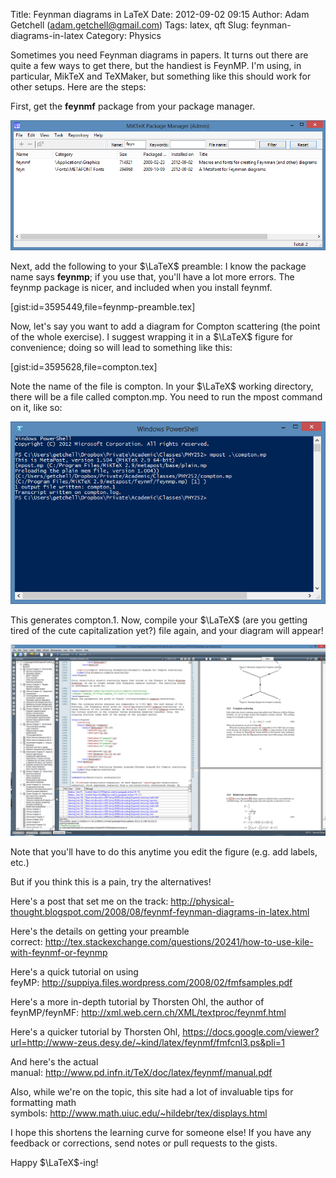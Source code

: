 Title: Feynman diagrams in LaTeX
Date: 2012-09-02 09:15
Author: Adam Getchell (adam.getchell@gmail.com)
Tags: latex, qft
Slug: feynman-diagrams-in-latex
Category: Physics

Sometimes you need Feynman diagrams in papers. It turns out there are
quite a few ways to get there, but the handiest is FeynMP. I'm using, in
particular, MikTeX and TeXMaker, but something like this should work for
other setups. Here are the steps:  

First, get the **feynmf** package from your package manager.

![MiKTeX](images/MiKTeX.PNG)

Next, add the following to your $\LaTeX$ preamble: I know the package
name says **feynmp**; if you use that, you'll have a lot more errors.
The feynmp package is nicer, and included when you install feynmf.

[gist:id=3595449,file=feynmp-preamble.tex]  

Now, let's say you want to add a diagram for Compton scattering (the
point of the whole exercise). I suggest wrapping it in a $\LaTeX$
figure for convenience; doing so will lead to something like this:

[gist:id=3595628,file=compton.tex]

Note the name of the file is compton. In your $\LaTeX$ working directory,
there will be a file called compton.mp. You need to run the mpost
command on it, like so:  

![mpost](images/mpost.PNG)


This generates compton.1. Now, compile your $\LaTeX$ (are you getting
tired of the cute capitalization yet?) file again, and your diagram will
appear!

![Texmaker](images/Texmaker.PNG)

Note that you'll have to do this anytime you edit the figure (e.g. add
labels, etc.)  

But if you think this is a pain, try the alternatives!  

Here's a post that set me on the
track: <http://physical-thought.blogspot.com/2008/08/feynmf-feynman-diagrams-in-latex.html>  

Here's the details on getting your preamble
correct: <http://tex.stackexchange.com/questions/20241/how-to-use-kile-with-feynmf-or-feynmp>  

Here's a quick tutorial on using
feyMP: <http://suppiya.files.wordpress.com/2008/02/fmfsamples.pdf>  

Here's a more in-depth tutorial by Thorsten Ohl, the author of
feynMP/feynMF: <http://xml.web.cern.ch/XML/textproc/feynmf.html>  

Here's a quicker tutorial by Thorsten
Ohl, <https://docs.google.com/viewer?url=http://www-zeus.desy.de/~kind/latex/feynmf/fmfcnl3.ps&pli=1>  

And here's the actual
manual: <http://www.pd.infn.it/TeX/doc/latex/feynmf/manual.pdf>  

Also, while we're on the topic, this site had a lot of invaluable tips
for formatting math
symbols: <http://www.math.uiuc.edu/~hildebr/tex/displays.html>  

I hope this shortens the learning curve for someone else! If you have
any feedback or corrections, send notes or pull requests to the gists.  

Happy $\LaTeX$-ing!
